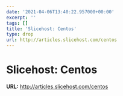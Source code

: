 ```yaml
---
date: '2021-04-06T13:40:22.957000+00:00'
excerpt: ''
tags: []
title: 'Slicehost: Centos'
type: drop
url: http://articles.slicehost.com/centos
---
```


# Slicehost: Centos

**URL:** http://articles.slicehost.com/centos
